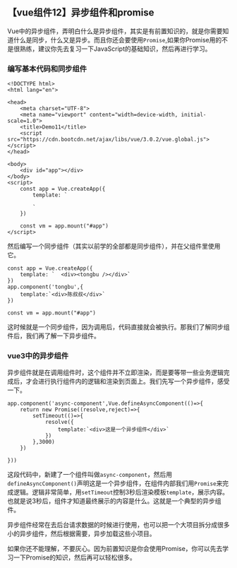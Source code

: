 ## 【vue组件12】异步组件和promise

Vue中的异步组件，弄明白什么是异步组件，其实是有前置知识的，就是你需要知道什么是同步，什么又是异步。而且你还会要使用`Promise`,如果你Promise用的不是很熟练，建议你先去复习一下JavaScript的基础知识，然后再进行学习。

### 编写基本代码和同步组件

```vue
<!DOCTYPE html>
<html lang="en">

<head>
    <meta charset="UTF-8">
    <meta name="viewport" content="width=device-width, initial-scale=1.0">
    <title>Demo11</title>
    <script src="https://cdn.bootcdn.net/ajax/libs/vue/3.0.2/vue.global.js"></script>
</head>

<body>
    <div id="app"></div>
</body>
<script>
    const app = Vue.createApp({
        template: ` 

        `
    })

    const vm = app.mount("#app")
</script>
```

然后编写一个同步组件（其实以前学的全部都是同步组件），并在父组件里使用它。

```vue
const app = Vue.createApp({
    template: `  <div><tongbu /></div>`
})
app.component('tongbu',{
    template:`<div>陈叔叔</div>`
})

const vm = app.mount("#app")
```

这时候就是一个同步组件，因为调用后，代码直接就会被执行。那我们了解同步组件后，我们再了解一下异步组件。

### vue3中的异步组件

异步组件就是在调用组件时，这个组件并不立即渲染，而是要等带一些业务逻辑完成后，才会进行执行组件内的逻辑和渲染到页面上。我们先写一个异步组件，感受一下。

```vue
app.component('async-component',Vue.defineAsyncComponent(()=>{
    return new Promise((resolve,reject)=>{
        setTimeout(()=>{
            resolve({
                template:`<div>这是一个异步组件</div>`
            })
        },3000)
    })

}))
```

这段代码中，新建了一个组件叫做`async-component`，然后用`defineAsyncComponent()`声明这是一个异步组件，在组件内部我们用`Promise`来完成逻辑。逻辑非常简单，用`setTimeout`控制3秒后渲染模板`template`，展示内容。也就是说3秒后，组件才知道最终展示的内容是什么。这就是一个典型的异步组件。

异步组件经常在去后台请求数据的时候进行使用，也可以把一个大项目拆分成很多小的异步组件，然后根据需要，异步加载这些小项目。

如果你还不能理解，不要灰心。因为前置知识是你会使用Promise，你可以先去学习一下Promise的知识，然后再可以轻松很多。

